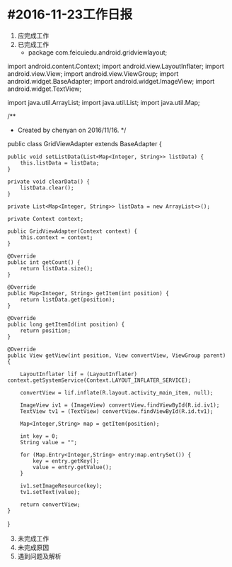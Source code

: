 #2016-11-23工作日报
==================
1. 应完成工作
2. 已完成工作
      * package com.feicuiedu.android.gridviewlayout;

import android.content.Context;
import android.view.LayoutInflater;
import android.view.View;
import android.view.ViewGroup;
import android.widget.BaseAdapter;
import android.widget.ImageView;
import android.widget.TextView;

import java.util.ArrayList;
import java.util.List;
import java.util.Map;

/**
 * Created by chenyan on 2016/11/16.
 */

public class GridViewAdapter extends BaseAdapter {

    public void setListData(List<Map<Integer, String>> listData) {
        this.listData = listData;
    }

    private void clearData() {
        listData.clear();
    }

    private List<Map<Integer, String>> listData = new ArrayList<>();

    private Context context;

    public GridViewAdapter(Context context) {
        this.context = context;
    }

    @Override
    public int getCount() {
        return listData.size();
    }

    @Override
    public Map<Integer, String> getItem(int position) {
        return listData.get(position);
    }

    @Override
    public long getItemId(int position) {
        return position;
    }

    @Override
    public View getView(int position, View convertView, ViewGroup parent) {

        LayoutInflater lif = (LayoutInflater) context.getSystemService(Context.LAYOUT_INFLATER_SERVICE);

        convertView = lif.inflate(R.layout.activity_main_item, null);

        ImageView iv1 = (ImageView) convertView.findViewById(R.id.iv1);
        TextView tv1 = (TextView) convertView.findViewById(R.id.tv1);

        Map<Integer,String> map = getItem(position);

        int key = 0;
        String value = "";

        for (Map.Entry<Integer,String> entry:map.entrySet()) {
            key = entry.getKey();
            value = entry.getValue();
        }

        iv1.setImageResource(key);
        tv1.setText(value);

        return convertView;
    }
}

3. 未完成工作
4. 未完成原因
5. 遇到问题及解析
